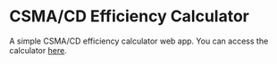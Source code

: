 # CSMA/CD Efficiency Calculator
A simple CSMA/CD efficiency calculator web app. You can access the calculator [here](https://nikolasppd.github.io/CSMA-CD-Efficiency-Calculator/).
